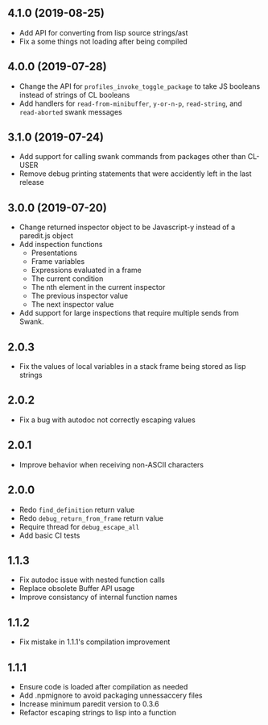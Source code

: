 ## 4.1.0 (2019-08-25)
* Add API for converting from lisp source strings/ast
* Fix a some things not loading after being compiled

## 4.0.0 (2019-07-28)
* Change the API for `profiles_invoke_toggle_package` to take JS booleans instead of strings of CL booleans
* Add handlers for `read-from-minibuffer`, `y-or-n-p`, `read-string`, and `read-aborted` swank messages


## 3.1.0 (2019-07-24)
* Add support for calling swank commands from packages other than CL-USER
* Remove debug printing statements that were accidently left in the last release

## 3.0.0 (2019-07-20)
* Change returned inspector object to be Javascript-y instead of a paredit.js object
* Add inspection functions
  * Presentations
  * Frame variables
  * Expressions evaluated in a frame
  * The current condition
  * The nth element in the current inspector
  * The previous inspector value
  * The next inspector value
* Add support for large inspections that require multiple sends from Swank.


## 2.0.3
* Fix the values of local variables in a stack frame being stored as lisp strings

## 2.0.2
* Fix a bug with autodoc not correctly escaping values

## 2.0.1
* Improve behavior when receiving non-ASCII characters

## 2.0.0
* Redo `find_definition` return value
* Redo `debug_return_from_frame` return value
* Require thread for `debug_escape_all`
* Add basic CI tests


## 1.1.3
* Fix autodoc issue with nested function calls
* Replace obsolete Buffer API usage
* Improve consistancy of internal function names

## 1.1.2
* Fix mistake in 1.1.1's compilation improvement

## 1.1.1
* Ensure code is loaded after compilation as needed
* Add .npmignore to avoid packaging unnessaccery files
* Increase minimum paredit version to 0.3.6
* Refactor escaping strings to lisp into a function
